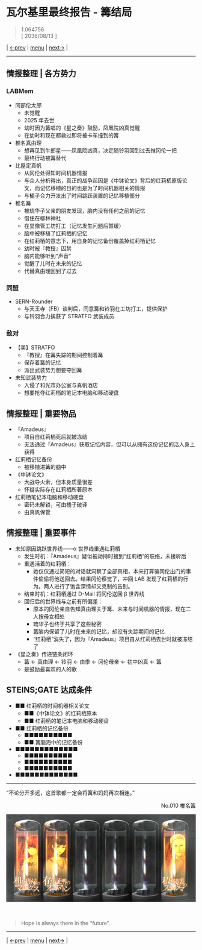 # 瓦尔基里最终报告 - 篝结局
> 1.064756  
> [ 2036/08/13 ]  

| [←prev](./0121) | [menu](../) | [next→](./0123) |

---

## 情报整理 | 各方势力
### LABMem
- 冈部伦太郎
  - 未觉醒
  - 2025 年去世
  - 幼时因为篝唱的《星之奏》鼓励，凤凰院凶真觉醒
  - 在幼时和现在都救过即将被卡车撞到的篝
- 椎名真由理
  - 想再见到牛郎星——凤凰院凶真，决定随铃羽回到过去推冈伦一把
  - 最终行动被篝替代
- 比屋定真帆
  - 从冈伦处得知时间机器情报
  - 与众人分析得出，真正的战争起因是《中钵论文》背后的红莉栖原版论文，而记忆移植的目的也是为了时间机器相关的情报
  - 与桶子合力开发出了时间跳跃装置的记忆移植部分
- 椎名篝
  - 被琉华子父亲的朋友发现，脑内没有任何之前的记忆
  - 借住在柳林神社
  - 在显像管工坊打工（记忆发生问题后暂缓）
  - 脑中被移植了红莉栖的记忆
  - 在红莉栖的意志下，用自身的记忆备份覆盖掉红莉栖记忆
  - 幼时被『教授』囚禁
  - 脑内能够听到“声音”
  - 觉醒了儿时在未来的记忆
  - 代替真由理回到了过去

### 同盟
- SERN-Rounder
  - 与天王寺（FB）谈判后，同意篝和铃羽在工坊打工，提供保护
  - 与铃羽合力擒获了 STRATFO 武装成员

### 敌对
- 【美】STRATFO
  - 『教授』在篝失踪的期间控制着篝
  - 保存着篝的记忆
  - 派出武装势力想要夺回篝
- 未知武装势力
  - 入侵了和光市办公室与真帆酒店
  - 想要抢夺红莉栖的笔记本电脑和移动硬盘

## 情报整理 | 重要物品
- 『Amadeus』
  - 项目自红莉栖死后就被冻结
  - 无法通过『Amadeus』获取记忆内容，但可以从拥有这份记忆的活人身上获得
- 红莉栖记忆备份
  - 被移植进篝的脑中
- 《中钵论文》
  - 大战导火索，但本身质量很差
  - 怀疑实际存在红莉栖所著原本
- 红莉栖笔记本电脑和移动硬盘
  - 密码未解锁，可由桶子破译
  - 由真帆保管

## 情报整理 | 重要事件
- 未知原因跳跃世界线——α 世界线重遇红莉栖
  - 发生时机：『Amadeus』疑似被劫持时接到“红莉栖”的联络，未接听后
  - 重遇活着的红莉栖：
    - 她仅仅通过简短的对话就洞察了全部真相，本来打算骗冈伦出门的事件偷偷将他送回去。结果冈伦察觉了，冲回 LAB 发现了红莉栖的行为。两人进行了饱含深情却又克制的告别。
  - 结束时机：红莉栖通过 D-Mail 将冈伦送回 β 世界线
  - 回归后的世界线与之前有所偏差：
    - 原本的冈伦亲自告知真由理关于篝、未来与时间机器的情报，现在二人按母女相处
    - 琉华子也终于共享了这些秘密
    - 篝脑内保留了儿时在未来的记忆，却没有失踪期间的记忆
    - “红莉栖”消失了，因为『Amadeus』项目自从红莉栖去世时就被冻结了
- 《星之奏》传递链条闭环
  - 篝 <- 真由理 <- 铃羽 <- 由季 <- 冈伦母亲 <- 初中凶真 <- 篝
  - 是鼓励最喜欢的人的歌

## STEINS;GATE 达成条件
- ■■ 红莉栖的时间机器相关论文
  - ■■《中钵论文》的红莉栖原本
  - ■■ 红莉栖的笔记本电脑和移动硬盘
- ■■ 红莉栖的记忆备份
  - ■■■■■■■■■■
  - ■■ 篝脑海中的记忆备份
- ■■■■■■■■■■■■■
  - ■■■■■■■■■■
  - ■■■■■■■■■■
  - ■■■■■■■■■■
- ■■■■■■■■■■■■■

---

“不论分开多远，这首歌都一定会将篝和妈妈再次相连。”  
<p align="right">No.010 椎名篝</p>  

![](../static/image/0122-1.png)


<br/>

> Hope is always there in the “future”.
---

| [←prev](./0121) | [menu](../) | [next→](./0123) |
